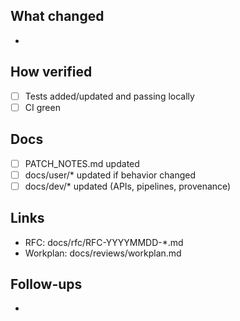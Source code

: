 ## What changed
- 

## How verified
- [ ] Tests added/updated and passing locally
- [ ] CI green

## Docs
- [ ] PATCH_NOTES.md updated
- [ ] docs/user/* updated if behavior changed
- [ ] docs/dev/* updated (APIs, pipelines, provenance)

## Links
- RFC: docs/rfc/RFC-YYYYMMDD-*.md
- Workplan: docs/reviews/workplan.md

## Follow-ups
-
